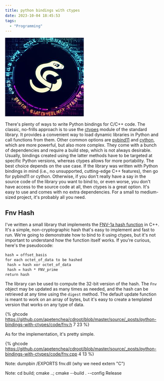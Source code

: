```yaml
---
title: python bindings with ctypes
date: 2023-10-04 18:45:53
tags:
  - "Programming"
---
```



![Python and C Bindings Cyber Image](https://raw.githubusercontent.com/apetenchea/cdroot/master/source/_posts/python-bindings-with-ctypes/media/python-c-merged.jpg)

There's plenty of ways to write Python bindings for C/C++ code. The classic, no-frills approach is to use the
[ctypes](https://docs.python.org/3/library/ctypes.html) module of the standard library. It provides a convenient way to
load dynamic libraries in Python and call functions from them. Other common options are [pybind11](https://pybind11.readthedocs.io/en/stable/)
and [cython](https://cython.org/), which are more powerful, but also more complex. They come with a bunch of dependencies and
require a build step, which is not always desirable. Usually, bindings created using the latter methods have to be targeted at
specific Python versions, whereas ctypes allows for more portability. The best choice depends on the use case. If the
library was written with Python bindings in mind (i.e., no unsupported, cutting-edge C++ features), then go for pybind11
or cython. Otherwise, if you don't really have a say in the source code of the library you want to bind to, or even worse,
you don't have access to the source code at all, then ctypes is a great option. It's easy to use and comes with no extra
dependencies. For a small to medium-sized project, it's probably all you need.

## Fnv Hash

I've written a small library that implements the [FNV-1a hash function](http://www.isthe.com/chongo/tech/comp/fnv/)
in C++. It's a simple, non-cryptographic hash that's easy to implement and fast to run. We're going to demonstrate
how to bind to it using ctypes, but it's not important to understand how the function itself works. If you're curious,
here's the pseudocode:
```
hash = offset_basis
for each octet_of_data to be hashed
 hash = hash xor octet_of_data
 hash = hash * FNV_prime
return hash
```

The library can be used to compute the 32-bit version of the hash. The `Fnv` object may be updated as many times as
needed, and the hash can be retrieved at any time using the `digest` method. The default update function is meant to
work on an array of bytes, but it's easy to create a templated version that works on any type of data.

{% ghcode https://github.com/apetenchea/cdroot/blob/master/source/_posts/python-bindings-with-ctypes/code/fnv.h 7 23 %}

As for the implementation, it's pretty simple.

{% ghcode https://github.com/apetenchea/cdroot/blob/master/source/_posts/python-bindings-with-ctypes/code/fnv.cpp 4 13 %}

Note: dumpbin /EXPORTS fnv.dll (why we need extern "C")

Note: cd build; cmake ..; cmake --build . --config Release